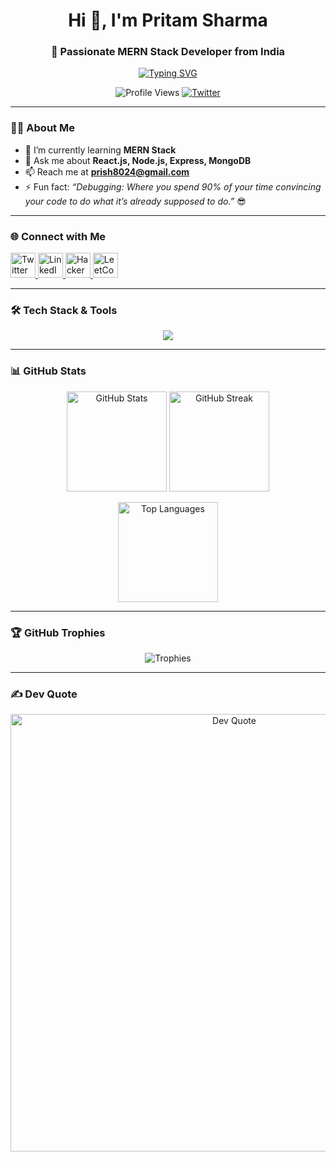 <!-- Profile Header -->
<h1 align="center">Hi 👋, I'm Pritam Sharma</h1>
<h3 align="center">🚀 Passionate MERN Stack Developer from India</h3>

<!-- Typing Animation -->
<p align="center">
  <a href="https://git.io/typing-svg">
    <img src="https://readme-typing-svg.demolab.com?font=Fira+Code&weight=500&size=22&pause=1000&color=0E75B6&center=true&vCenter=true&width=600&lines=Full+Stack+Developer+%7C+MERN+Stack;React.js+%7C+Node.js+%7C+Express+%7C+MongoDB;Always+learning+new+technologies;Building+modern+web+apps+%F0%9F%9A%80" alt="Typing SVG" />
  </a>
</p>

<!-- Profile Views & Followers -->
<p align="center">
  <img src="https://komarev.com/ghpvc/?username=pritam-sharma&label=Profile%20views&color=0e75b6&style=flat" alt="Profile Views" />
  <a href="https://twitter.com/iamprish" target="blank">
    <img src="https://img.shields.io/twitter/follow/iamprish?logo=twitter&style=for-the-badge" alt="Twitter" />
  </a>
</p>

---

### 👨‍💻 About Me  
- 🌱 I’m currently learning **MERN Stack**  
- 💬 Ask me about **React.js, Node.js, Express, MongoDB**  
- 📫 Reach me at **prish8024@gmail.com**  
- ⚡ Fun fact: *“Debugging: Where you spend 90% of your time convincing your code to do what it’s already supposed to do.”* 😎  

---

### 🌐 Connect with Me  
<p align="left">
  <a href="https://twitter.com/iamprish" target="blank">
    <img src="https://skillicons.dev/icons?i=twitter" alt="Twitter" height="40" />
  </a>
  <a href="https://linkedin.com/in/pritam-sharma2143" target="blank">
    <img src="https://skillicons.dev/icons?i=linkedin" alt="LinkedIn" height="40" />
  </a>
  <a href="https://www.hackerrank.com/prish_sharma" target="blank">
    <img src="https://cdn.worldvectorlogo.com/logos/hackerrank.svg" alt="HackerRank" height="40" />
  </a>
  <a href="https://leetcode.com/prish143" target="blank">
    <img src="https://upload.wikimedia.org/wikipedia/commons/1/19/LeetCode_logo_black.png" alt="LeetCode" height="40" />
  </a>
</p>

---

### 🛠️ Tech Stack & Tools  
<p align="center">
  <img src="https://skillicons.dev/icons?i=html,css,bootstrap,tailwind,js,react,redux,nodejs,express,mongodb,mysql,git,github,postman,python,java,c,cpp" />
</p>

---

### 📊 GitHub Stats  
<p align="center">
  <img src="https://github-readme-stats.vercel.app/api?username=pritam-sharma&show_icons=true&theme=tokyonight" alt="GitHub Stats" height="160" />
  <img src="https://github-readme-streak-stats.herokuapp.com/?user=pritam-sharma&theme=tokyonight" alt="GitHub Streak" height="160" />
</p>

<p align="center">
  <img src="https://github-readme-stats.vercel.app/api/top-langs/?username=pritam-sharma&layout=compact&theme=tokyonight" alt="Top Languages" height="160" />
</p>

---

### 🏆 GitHub Trophies  
<p align="center">
  <img src="https://github-trophies.vercel.app/?username=pritam-sharma&theme=radical&margin-w=15" alt="Trophies" />
</p>



---

### ✍️ Dev Quote  
<p align="center">
  <img src="https://readme-quotes.vercel.app/api?type=horizontal&theme=tokyonight" alt="Dev Quote" width="700" />
</p>

